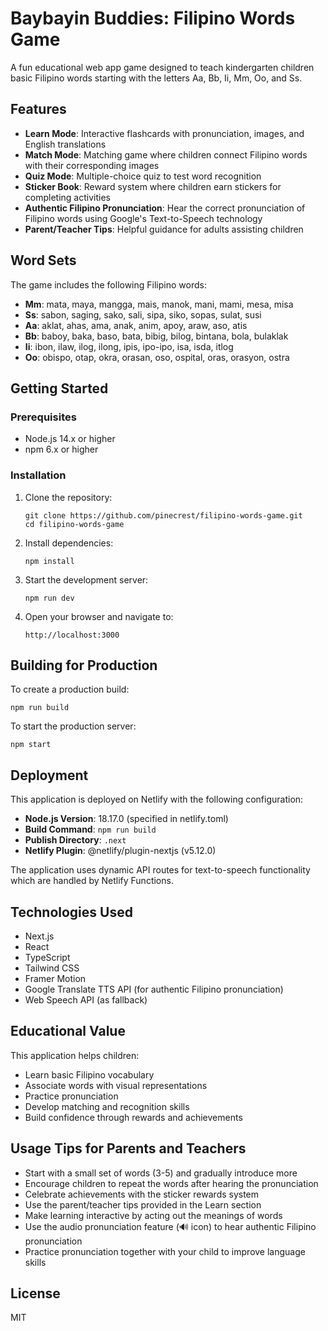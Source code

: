 # Baybayin Buddies: Filipino Words Game

A fun educational web app game designed to teach kindergarten children basic Filipino words starting with the letters Aa, Bb, Ii, Mm, Oo, and Ss.

## Features

- **Learn Mode**: Interactive flashcards with pronunciation, images, and English translations
- **Match Mode**: Matching game where children connect Filipino words with their corresponding images
- **Quiz Mode**: Multiple-choice quiz to test word recognition
- **Sticker Book**: Reward system where children earn stickers for completing activities
- **Authentic Filipino Pronunciation**: Hear the correct pronunciation of Filipino words using Google's Text-to-Speech technology
- **Parent/Teacher Tips**: Helpful guidance for adults assisting children

## Word Sets

The game includes the following Filipino words:

- **Mm**: mata, maya, mangga, mais, manok, mani, mami, mesa, misa
- **Ss**: sabon, saging, sako, sali, sipa, siko, sopas, sulat, susi
- **Aa**: aklat, ahas, ama, anak, anim, apoy, araw, aso, atis
- **Bb**: baboy, baka, baso, bata, bibig, bilog, bintana, bola, bulaklak
- **Ii**: ibon, ilaw, ilog, ilong, ipis, ipo-ipo, isa, isda, itlog
- **Oo**: obispo, otap, okra, orasan, oso, ospital, oras, orasyon, ostra

## Getting Started

### Prerequisites

- Node.js 14.x or higher
- npm 6.x or higher

### Installation

1. Clone the repository:
   ```
   git clone https://github.com/pinecrest/filipino-words-game.git
   cd filipino-words-game
   ```

2. Install dependencies:
   ```
   npm install
   ```

3. Start the development server:
   ```
   npm run dev
   ```

4. Open your browser and navigate to:
   ```
   http://localhost:3000
   ```

## Building for Production

To create a production build:

```
npm run build
```

To start the production server:

```
npm start
```

## Deployment

This application is deployed on Netlify with the following configuration:

- **Node.js Version**: 18.17.0 (specified in netlify.toml)
- **Build Command**: `npm run build`
- **Publish Directory**: `.next`
- **Netlify Plugin**: @netlify/plugin-nextjs (v5.12.0)

The application uses dynamic API routes for text-to-speech functionality which are handled by Netlify Functions.

## Technologies Used

- Next.js
- React
- TypeScript
- Tailwind CSS
- Framer Motion
- Google Translate TTS API (for authentic Filipino pronunciation)
- Web Speech API (as fallback)

## Educational Value

This application helps children:
- Learn basic Filipino vocabulary
- Associate words with visual representations
- Practice pronunciation
- Develop matching and recognition skills
- Build confidence through rewards and achievements

## Usage Tips for Parents and Teachers

- Start with a small set of words (3-5) and gradually introduce more
- Encourage children to repeat the words after hearing the pronunciation
- Celebrate achievements with the sticker rewards system
- Use the parent/teacher tips provided in the Learn section
- Make learning interactive by acting out the meanings of words
- Use the audio pronunciation feature (🔊 icon) to hear authentic Filipino pronunciation
- Practice pronunciation together with your child to improve language skills

## License

MIT
